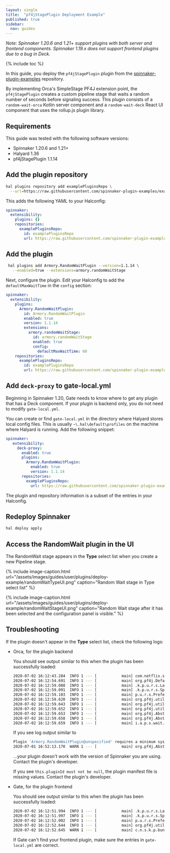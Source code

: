 ```yaml
---
layout: single
title:  "pf4jStagePlugin Deployment Example"
published: true
sidebar:
  nav: guides
---
```


_Note: Spinnaker 1.20.6 and 1.21+ support plugins with both server and frontend components. Spinnaker 1.19.x does not support frontend plugins due to a bug in Deck._

{% include toc %}

In this guide, you deploy the `pf4jStagePlugin` plugin from the [spinnaker-plugin-examples](https://github.com/spinnaker-plugin-examples/examplePluginRepository) repository.

 By implementing Orca's SimpleStage PF4J extension point, the `pf4jStagePlugin` creates a custom pipeline stage that waits a random number of seconds before signaling success. This plugin consists of a `random-wait-orca` Kotlin server component and a `random-wait-deck` React UI component that uses the rollup.js plugin library.

## Requirements

This guide was tested with the following software versions:

* Spinnaker 1.20.6 and 1.21+
* Halyard 1.36
* pf4jStagePlugin 1.1.14

## Add the plugin repository

```bash
hal plugins repository add examplePluginsRepo \
  --url=https://raw.githubusercontent.com/spinnaker-plugin-examples/examplePluginRepository/master/plugins.json
```

This adds the following YAML to your Halconfig:

```yaml
spinnaker:
  extensibility:
    plugins: {}
    repositories:
      examplePluginsRepo:
        id: examplePluginsRepo
        url: https://raw.githubusercontent.com/spinnaker-plugin-examples/examplePluginRepository/master/plugins.json
```

## Add the plugin

```bash
 hal plugins add Armory.RandomWaitPlugin --version=1.1.14 \
   --enabled=true --extensions=armory.randomWaitStage
 ```

Next, configure the plugin. Edit your Halconfig to add the `defaultMaxWaitTime` in the `config` section:

```yaml
spinnaker:
  extensibility:
    plugins:
      Armory.RandomWaitPlugin:
        id: Armory.RandomWaitPlugin
        enabled: true
        version: 1.1.14
        extensions:
          armory.randomWaitStage:
            id: armory.randomWaitStage
            enabled: true
            config:
              defaultMaxWaitTime: 60
    repositories:
      examplePluginsRepo:
        id: examplePluginsRepo
        url: https://raw.githubusercontent.com/spinnaker-plugin-examples/examplePluginRepository/master/plugins.json
```


## Add `deck-proxy` to gate-local.yml

Beginning in Spinnaker 1.20, Gate needs to know where to get any plugin that has a Deck component. If your plugin is backend only, you do not need to modify `gate-local.yml`.

You can create or find `gate-local.yml` in the directory where Halyard stores local config files. This is usually `~\.hal\default\profiles` on the machine where Halyard is running. Add the following snippet:

```yaml
spinnaker:
   extensibility:
     deck-proxy:
       enabled: true
       plugins:
         Armory.RandomWaitPlugin:
           enabled: true
           version: 1.1.14
       repositories:
         examplePluginsRepo:
           url: https://raw.githubusercontent.com/spinnaker-plugin-examples/examplePluginRepository/master/plugins.json
```

The plugin and repository information is a subset of the entries in your Halconfig.

## Redeploy Spinnaker

```bash
hal deploy apply
```

## Access the RandomWait plugin in the UI

The RandomWait stage appears in the **Type** select list when you create a new Pipeline stage.

{% include image-caption.html url="/assets/images/guides/user/plugins/deploy-example/randomWaitTypeUI.png" caption="Random Wait stage in Type select list" %}

{% include image-caption.html url="/assets/images/guides/user/plugins/deploy-example/randomWaitStageUI.png" caption="Random Wait stage after it has been selected and the configuration panel is visible." %}


## Troubleshooting

If the plugin doesn't appear in the **Type** select list, check the following logs:

* Orca, for the plugin backend

  You should see output similar to this when the plugin has been successfully loaded:

  ```bash
  2020-07-02 16:12:43.284  INFO 1 --- [           main] com.netflix.spinnaker.orca.Main          : [] Starting Main v1.0.0 on spin-orca-7466444f64-cg5gd with PID 1 (/opt/orca/lib/orca-web.jar started by spinnaker in /)
  2020-07-02 16:12:54.691  INFO 1 --- [           main] org.pf4j.DefaultPluginManager            : [] PF4J version 3.2.0 in 'deployment' mode
  2020-07-02 16:12:59.088  INFO 1 --- [           main] .k.p.u.r.s.LatestPluginInfoReleaseSource : [] Latest release version '1.1.14' for plugin 'Armory.RandomWaitPlugin'
  2020-07-02 16:12:59.091  INFO 1 --- [           main] .k.p.u.r.s.SpringPluginInfoReleaseSource : [] Spring configured release version '1.1.14' for plugin 'Armory.RandomWaitPlugin'
  2020-07-02 16:12:59.103  INFO 1 --- [           main] p.u.r.s.PreferredPluginInfoReleaseSource : [] No preferred release version found for 'Armory.RandomWaitPlugin'
  2020-07-02 16:12:59.620  INFO 1 --- [           main] org.pf4j.util.FileUtils                  : [] Expanded plugin zip 'orca.zip' in 'orca'
  2020-07-02 16:12:59.643  INFO 1 --- [           main] org.pf4j.util.FileUtils                  : [] Expanded plugin zip 'Armory.RandomWaitPlugin-pf4jStagePlugin-v1.1.14.zip' in 'Armory.RandomWaitPlugin-pf4jStagePlugin-v1.1.14'
  2020-07-02 16:12:59.652  INFO 1 --- [           main] org.pf4j.util.FileUtils                  : [] Expanded plugin zip 'orca.zip' in 'orca'
  2020-07-02 16:12:59.653  INFO 1 --- [           main] org.pf4j.AbstractPluginManager           : [] Plugin 'Armory.RandomWaitPlugin@unspecified' resolved
  2020-07-02 16:12:59.658  INFO 1 --- [           main] org.pf4j.AbstractPluginManager           : [] Start plugin 'Armory.RandomWaitPlugin@unspecified'
  2020-07-02 16:12:59.659  INFO 1 --- [           main] i.a.p.s.wait.random.RandomWaitPlugin     : [] RandomWaitPlugin.start()
  ```

  If you see log output similar to

  ```bash
  Plugin 'Armory.RandomWaitPlugin@unspecified' requires a minimum system version of orca>=8.0.0, and you have 1.0.0
  2020-07-01 16:52:13.170  WARN 1 --- [           main] org.pf4j.AbstractPluginManager           : [] Plugin '/opt/orca/plugins/Armory.RandomWaitPlugin-pf4jStagePlugin-v1.1.13/orca' is invalid and it will be disabled
  ```

  ...your plugin doesn't work with the version of Spinnaker you are using. Contact the plugin's developer.

  If you see `this.pluginId must not be null`, the plugin manifest file is missing values. Contact the plugin's developer.

* Gate, for the plugin frontend

  You should see output similar to this when the plugin has been successfully loaded:

  ```bash
  2020-07-02 16:12:51.994  INFO 1 --- [           main] .k.p.u.r.s.LatestPluginInfoReleaseSource : Latest release version not found for plugin 'Armory.RandomWaitPlugin'
  2020-07-02 16:12:51.997  INFO 1 --- [           main] .k.p.u.r.s.SpringPluginInfoReleaseSource : Spring configured release version '1.1.14' for plugin 'Armory.RandomWaitPlugin'
  2020-07-02 16:12:52.002  INFO 1 --- [           main] p.u.r.s.PreferredPluginInfoReleaseSource : No preferred release version found for 'Armory.RandomWaitPlugin'
  2020-07-02 16:12:52.644  INFO 1 --- [           main] org.pf4j.util.FileUtils                  : Expanded plugin zip 'Armory.RandomWaitPlugin-pf4jStagePlugin-v1.1.14.zip' in 'Armory.RandomWaitPlugin-pf4jStagePlugin-v1.1.14'
  2020-07-02 16:12:52.645  WARN 1 --- [           main] c.n.s.k.p.bundle.PluginBundleExtractor   : Downloaded plugin bundle 'Armory.RandomWaitPlugin-pf4jStagePlugin-v1.1.14.zip' does not have plugin for service: gate
  ```

  If Gate can't find your frontend plugin, make sure the entries in `gate-local.yml` are correct.
